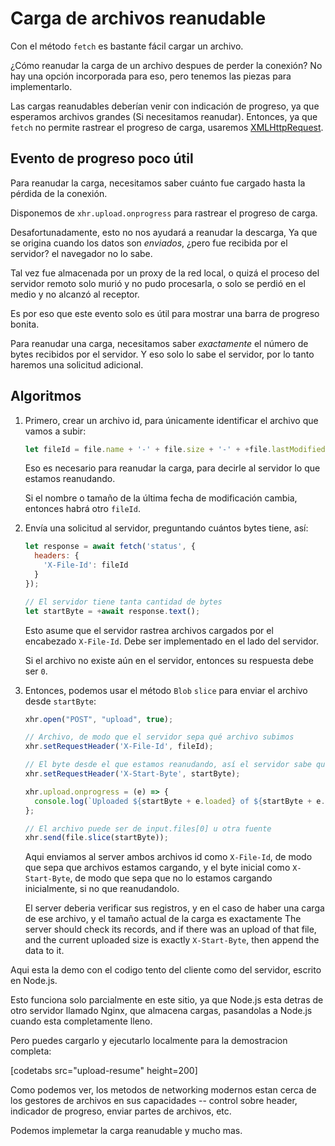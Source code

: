 # Carga de archivos reanudable

Con el método `fetch` es bastante fácil cargar un archivo.

¿Cómo reanudar la carga de un archivo despues de perder la conexión? No hay una opción incorporada para eso, pero tenemos las piezas para implementarlo.

Las cargas reanudables deberían venir con indicación de progreso, ya que esperamos archivos grandes (Si necesitamos reanudar). Entonces, ya que `fetch` no permite rastrear el progreso de carga, usaremos [XMLHttpRequest](info:xmlhttprequest).

## Evento de progreso poco útil

Para reanudar la carga, necesitamos saber cuánto fue cargado hasta la pérdida de la conexión.

Disponemos de `xhr.upload.onprogress` para rastrear el progreso de carga.

Desafortunadamente, esto no nos ayudará a reanudar la descarga, Ya que se origina cuando los datos son *enviados*, ¿pero fue recibida por el servidor? el navegador no lo sabe.

Tal vez fue almacenada por un proxy de la red local, o quizá el proceso del servidor remoto solo murió y no pudo procesarla, o solo se perdió en el medio y no alcanzó al receptor.

Es por eso que este evento solo es útil para mostrar una barra de progreso bonita.

Para reanudar una carga, necesitamos saber *exactamente* el número de bytes recibidos por el servidor. Y eso solo lo sabe el servidor, por lo tanto haremos una solicitud adicional.

## Algoritmos

1. Primero, crear un archivo id, para únicamente identificar el archivo que vamos a subir:
    ```js
    let fileId = file.name + '-' + file.size + '-' + +file.lastModifiedDate;
    ```
    Eso es necesario para reanudar la carga, para decirle al servidor lo que estamos reanudando.

    Si el nombre o tamaño de la última fecha de modificación cambia, entonces habrá otro `fileId`.

2. Envía una solicitud al servidor, preguntando cuántos bytes tiene, así:
    ```js
    let response = await fetch('status', {
      headers: {
        'X-File-Id': fileId
      }
    });

    // El servidor tiene tanta cantidad de bytes
    let startByte = +await response.text();
    ```

    Esto asume que el servidor rastrea archivos cargados por el encabezado `X-File-Id`. Debe ser implementado en el lado del servidor.

    Si el archivo no existe aún en el servidor, entonces su respuesta debe ser `0`.

3. Entonces, podemos usar el método `Blob` `slice` para enviar el archivo desde `startByte`:
    ```js
    xhr.open("POST", "upload", true);

    // Archivo, de modo que el servidor sepa qué archivo subimos
    xhr.setRequestHeader('X-File-Id', fileId);

    // El byte desde el que estamos reanudando, así el servidor sabe que estamos reanudando
    xhr.setRequestHeader('X-Start-Byte', startByte);

    xhr.upload.onprogress = (e) => {
      console.log(`Uploaded ${startByte + e.loaded} of ${startByte + e.total}`);
    };

    // El archivo puede ser de input.files[0] u otra fuente
    xhr.send(file.slice(startByte));
    ```

    Aqui enviamos al server ambos archivos id como `X-File-Id`, de modo que sepa que archivos estamos cargando, y el byte inicial como `X-Start-Byte`, de modo que sepa que no lo estamos cargando inicialmente, si no que reanudandolo.

    El server deberia verificar sus registros, y en el caso de haber una carga de ese archivo, y el tamaño actual de la carga es exactamente  The server should check its records, and if there was an upload of that file, and the current uploaded size is exactly `X-Start-Byte`, then append the data to it.


Aqui esta la demo con el codigo tento del cliente como del servidor, escrito en Node.js.

Esto funciona solo parcialmente en este sitio, ya que Node.js esta detras de otro servidor llamado Nginx, que almacena cargas, pasandolas a Node.js cuando esta completamente lleno.

Pero puedes cargarlo y ejecutarlo localmente para la demostracion completa:

[codetabs src="upload-resume" height=200]

Como podemos ver, los metodos de networking modernos estan cerca de los gestores de archivos en sus capacidades -- control sobre header, indicador de progreso, enviar partes de archivos, etc.

Podemos implemetar la carga reanudable y mucho mas.
